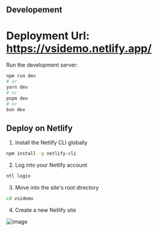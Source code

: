 ## Developement
# Deployment Url: https://vsidemo.netlify.app/

Run the development server:

```bash
npm run dev
# or
yarn dev
# or
pnpm dev
# or
bun dev
```

## Deploy on Netlify
1. Install the Netlify CLI globally

```bash
npm install -g netlify-cli
```

2. Log into your Netlify account

```bash
ntl login
```

3. Move into the site's root directory

```bash
cd vsidemo
```

4. Create a new Netlify site

![image](https://github.com/chutientrong/vsidemo/assets/42104378/e552a98c-433f-41eb-b179-4b3846ab3af4)



